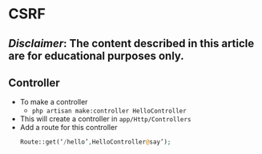 # CSRF
***Disclaimer*: The content described in this article are for educational purposes only.**
---
## Controller
- To make a controller
    - `php artisan make:controller HelloController`
- This will create a controller in `app/Http/Controllers`
- Add a route for this controller
    ~~~php 
    Route::get(‘/hello’,HelloController@say’);
    ~~~
